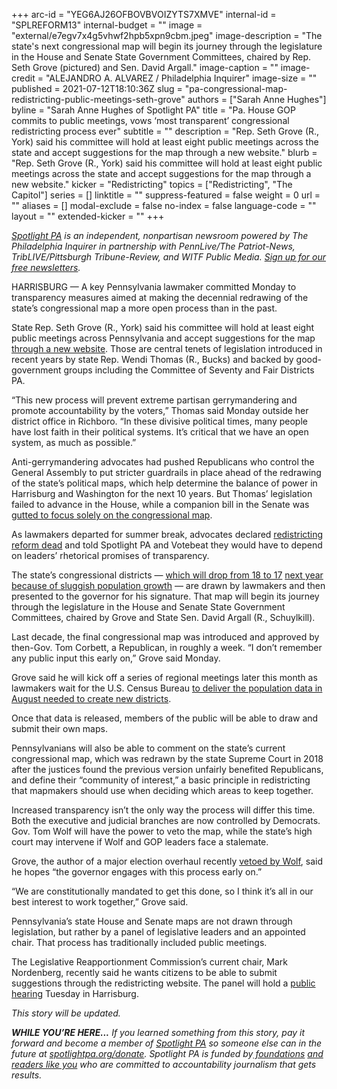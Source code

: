 +++
arc-id = "YEG6AJ26OFBOVBVOIZYTS7XMVE"
internal-id = "SPLREFORM13"
internal-budget = ""
image = "external/e7egv7x4g5vhwf2hpb5xpn9cbm.jpeg"
image-description = "The state's next congressional map will begin its journey through the legislature in the House and Senate State Government Committees, chaired by Rep. Seth Grove (pictured) and Sen. David Argall."
image-caption = ""
image-credit = "ALEJANDRO A. ALVAREZ / Philadelphia Inquirer"
image-size = ""
published = 2021-07-12T18:10:36Z
slug = "pa-congressional-map-redistricting-public-meetings-seth-grove"
authors = ["Sarah Anne Hughes"]
byline = "Sarah Anne Hughes of Spotlight PA"
title = "Pa. House GOP commits to public meetings, vows ‘most transparent’ congressional redistricting process ever"
subtitle = ""
description = "Rep. Seth Grove (R., York) said his committee will hold at least eight public meetings across the state and accept suggestions for the map through a new website."
blurb = "Rep. Seth Grove (R., York) said his committee will hold at least eight public meetings across the state and accept suggestions for the map through a new website."
kicker = "Redistricting"
topics = ["Redistricting", "The Capitol"]
series = []
linktitle = ""
suppress-featured = false
weight = 0
url = ""
aliases = []
modal-exclude = false
no-index = false
language-code = ""
layout = ""
extended-kicker = ""
+++

<a href="https://www.spotlightpa.org/"><i>Spotlight PA</i></a><i> is an independent, nonpartisan newsroom powered by The Philadelphia Inquirer in partnership with PennLive/The Patriot-News, TribLIVE/Pittsburgh Tribune-Review, and WITF Public Media. </i><a href="https://www.spotlightpa.org/newsletters"><i>Sign up for our free newsletters</i></a><i>.</i>

HARRISBURG — A key Pennsylvania<b> </b>lawmaker committed Monday to transparency measures aimed at making the decennial redrawing of the state’s congressional map a more open process than in the past.

State<b> </b>Rep. Seth Grove (R., York) said his committee will hold at least eight public<b> </b>meetings across Pennsylvania and accept suggestions for the map <a href="http://www.paredistricting.com/">through a new website</a>. Those are central tenets of legislation introduced in recent years by state<b> </b>Rep. Wendi Thomas (R., Bucks) and backed by good-government groups including the Committee of Seventy and Fair Districts PA.

“This new process will prevent extreme partisan gerrymandering and promote accountability by the voters,” Thomas said Monday outside her district office in Richboro. “In these divisive political times, many people have lost faith in their political systems. It’s critical that we have an open system, as much as possible.”

<script src="https://www.spotlightpa.org/embed.js" async></script><div data-spl-embed-version="1" data-spl-src="https://www.spotlightpa.org/embeds/newsletter/"></div>

Anti-gerrymandering advocates had pushed Republicans who control the General Assembly to put stricter guardrails in place ahead of the redrawing of the state’s political maps, which help determine the balance of power in Harrisburg and Washington for the next 10 years. But Thomas’ legislation failed to advance in the House, while a companion bill in the Senate was <a href="https://www.spotlightpa.org/news/2021/06/pa-redistricting-congressional-legislative-guardrails/">gutted to focus solely on the congressional map</a>.

As lawmakers departed for summer break, advocates declared <a href="https://www.spotlightpa.org/news/2021/07/pa-redistricting-reform-dead-next-steps-2021/">redistricting reform dead</a> and told Spotlight PA and Votebeat they would have to depend on leaders’ rhetorical promises of transparency.

The state’s congressional districts — <a href="https://www.spotlightpa.org/news/2021/04/pa-us-house-seat-congressional-census-announcement-redistricting/">which will drop from 18 to 17</a> <a href="https://www.spotlightpa.org/news/2021/04/pa-us-house-seat-congressional-census-announcement-redistricting/">next year because of sluggish population growth</a> — are drawn by lawmakers and then presented to the governor for his signature. That map will begin its journey through the legislature in the House and Senate State Government Committees, chaired by Grove and State Sen. David Argall (R., Schuylkill).

Last decade, the final congressional map was introduced and approved by then-Gov. Tom Corbett, a Republican, in roughly a week. “I don’t remember any public input this early on,” Grove said Monday.

Grove said he will kick off a series of regional meetings later this month as lawmakers wait for the U.S. Census Bureau <a href="https://apnews.com/article/census-2020-courts-government-and-politics-bc46bd098e0d2234cd456d697f14a658">to deliver the population data in August needed to create new districts</a>.

Once that data is released, members of the public will be able to draw and submit their own maps.

Pennsylvanians will also be able to comment on the state’s current congressional map, which was redrawn by the state Supreme Court in 2018 after the justices found the previous version unfairly benefited Republicans, and define their “community of interest,” a basic principle in redistricting that mapmakers should use when deciding which areas to keep together.

Increased transparency isn’t the only way the process will differ this time. Both the executive and judicial branches are now controlled by Democrats. Gov. Tom Wolf will have the power to veto the map, while the state’s high court may intervene if Wolf and GOP leaders face a stalemate.


<script src="https://www.spotlightpa.org/embed.js" async></script><div data-spl-embed-version="1" data-spl-src="https://www.spotlightpa.org/embeds/donate/?teaser_text=If%20you%20learned%20something%20from%20this%20report%2C%20pay%20it%20forward%20and%20become%20a%20member%20of%20Spotlight%20PA%20so%20someone%20else%20can%20in%20the%20future."></div>

Grove, the author of a major election overhaul recently <a href="https://www.spotlightpa.org/news/2021/06/pa-election-overhaul-voter-id-wolf-veto/">vetoed by Wolf</a>, said he hopes “the governor engages with this process early on.”

“We are constitutionally mandated to get this done, so I think it’s all in our best interest to work together,” Grove said.

Pennsylvania’s state House and Senate maps are not drawn through legislation, but rather by a panel of legislative leaders and an appointed chair. That process has traditionally included public meetings.

The Legislative Reapportionment Commission’s current chair, Mark Nordenberg, recently said he wants citizens to be able to submit suggestions through the redistricting website. The panel will hold a <a href="https://www.redistricting.state.pa.us/commission/article/1044">public hearing</a> Tuesday in Harrisburg.

<i>This story will be updated.</i>

<i><b>WHILE YOU’RE HERE...</b></i><i> If you learned something from this story, pay it forward and become a member of </i><a href="https://www.spotlightpa.org/"><i>Spotlight PA</i></a><i> so someone else can in the future at </i><a href="http://spotlightpa.org/donate"><i>spotlightpa.org/donate</i></a><i>. Spotlight PA is funded by</i><a href="https://www.spotlightpa.org/support"><i> foundations</i></a><i> </i><a href="https://www.spotlightpa.org/support"><i>and readers like you</i></a><i> who are committed to accountability journalism that gets results.</i>
